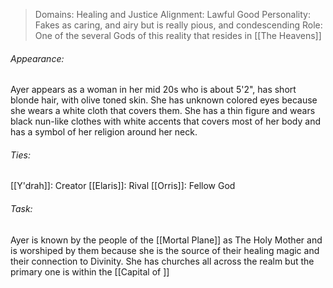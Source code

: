 > Domains: Healing and Justice
> Alignment: Lawful Good
> Personality: Fakes as caring, and airy but is really pious, and condescending
> Role: One of the several Gods of this reality that resides in [[The Heavens]]

###### Appearance:
Ayer appears as a woman in her mid 20s who is about 5'2", has short blonde hair, with olive toned skin. She has unknown colored eyes because she wears a white cloth that covers them. She has a thin figure and wears black nun-like clothes with white accents that covers most of her body and has a symbol of her religion around her neck.
###### Ties:
[[Y'drah]]: Creator
[[Elaris]]: Rival
[[Orris]]: Fellow God
###### Task:
Ayer is known by the people of the [[Mortal Plane]] as The Holy Mother and is worshiped by them because she is the source of their healing magic and their connection to Divinity. She has churches all across the realm but the primary one is within the [[Capital of ]]